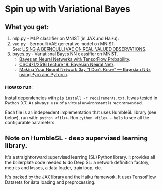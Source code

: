 # Spin up with Variational Bayes

## What you get:

1. mlp.py - MLP classifier on MNIST (in JAX and Haiku).
2. vae.py - Bernoulli VAE generative model on MNIST.  
   See: [USING A BERNOULLI VAE ON REAL-VALUED OBSERVATIONS](http://ruishu.io/2018/03/19/bernoulli-vae/).
3. bayes.py - Variational Bayes NN classifier on MNIST.
   * [Bayesian Neural Networks with TensorFlow Probability](https://towardsdatascience.com/bayesian-neural-networks-with-tensorflow-probability-fbce27d6ef6).
   * [CSC421/2516 Lecture 19: Bayesian Neural Nets](http://www.cs.toronto.edu/~rgrosse/courses/csc421_2019/slides/lec19.pdf).
   * [Making Your Neural Network Say “I Don’t Know” — Bayesian NNs using Pyro and PyTorch](https://towardsdatascience.com/making-your-neural-network-say-i-dont-know-bayesian-nns-using-pyro-and-pytorch-b1c24e6ab8cd).

### How to run:

Install dependencies with `pip install -r requirements.txt`. It was tested in Python 3.7. As always, use of a virtual environment is recommended.

Each file is an independent implementation that uses HumbleSL library (see below), run with: `python <file>`. Run `python <file> --help` to see all the configurable parameters.

## Note on HumbleSL - deep supervised learning library.

It's a straightforward supervised learning (SL) Python library. It provides all the boilerplate code needed to do Deep SL: a network definition factory, metrics and losses, a data loader, train loop, etc.

It's backed by the JAX library and the Haiku framework. It uses TensorFlow Datasets for data loading and preprocessing.

